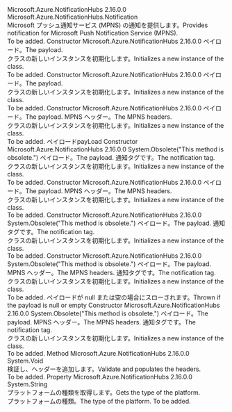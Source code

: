<Type Name="MpnsNotification" FullName="Microsoft.Azure.NotificationHubs.MpnsNotification">
  <TypeSignature Language="C#" Value="public sealed class MpnsNotification : Microsoft.Azure.NotificationHubs.Notification" />
  <TypeSignature Language="ILAsm" Value=".class public auto ansi sealed beforefieldinit MpnsNotification extends Microsoft.Azure.NotificationHubs.Notification" />
  <TypeSignature Language="DocId" Value="T:Microsoft.Azure.NotificationHubs.MpnsNotification" />
  <TypeSignature Language="VB.NET" Value="Public NotInheritable Class MpnsNotification&#xA;Inherits Notification" />
  <TypeSignature Language="F#" Value="type MpnsNotification = class&#xA;    inherit Notification" />
  <AssemblyInfo>
    <AssemblyName>Microsoft.Azure.NotificationHubs</AssemblyName>
    <AssemblyVersion>2.16.0.0</AssemblyVersion>
  </AssemblyInfo>
  <Base>
    <BaseTypeName>Microsoft.Azure.NotificationHubs.Notification</BaseTypeName>
  </Base>
  <Interfaces></Interfaces>
  <Docs>
    <summary><span data-ttu-id="8687e-101">Microsoft プッシュ通知サービス (MPNS) の通知を提供します。</span><span class="sxs-lookup"><span data-stu-id="8687e-101">Provides notification for Microsoft Push Notification Service (MPNS).</span></span></summary>
    <remarks>To be added.</remarks>
  </Docs>
  <Members>
    <Member MemberName=".ctor">
      <MemberSignature Language="C#" Value="public MpnsNotification (string payLoad);" />
      <MemberSignature Language="ILAsm" Value=".method public hidebysig specialname rtspecialname instance void .ctor(string payLoad) cil managed" />
      <MemberSignature Language="DocId" Value="M:Microsoft.Azure.NotificationHubs.MpnsNotification.#ctor(System.String)" />
      <MemberSignature Language="VB.NET" Value="Public Sub New (payLoad As String)" />
      <MemberSignature Language="F#" Value="new Microsoft.Azure.NotificationHubs.MpnsNotification : string -&gt; Microsoft.Azure.NotificationHubs.MpnsNotification" Usage="new Microsoft.Azure.NotificationHubs.MpnsNotification payLoad" />
      <MemberType>Constructor</MemberType>
      <AssemblyInfo>
        <AssemblyName>Microsoft.Azure.NotificationHubs</AssemblyName>
        <AssemblyVersion>2.16.0.0</AssemblyVersion>
      </AssemblyInfo>
      <Parameters>
        <Parameter Name="payLoad" Type="System.String" />
      </Parameters>
      <Docs>
        <param name="payLoad"><span data-ttu-id="8687e-102">ペイロード。</span><span class="sxs-lookup"><span data-stu-id="8687e-102">The payload.</span></span></param>
        <summary><span data-ttu-id="8687e-103"><see cref="T:Microsoft.Azure.NotificationHubs.MpnsNotification" /> クラスの新しいインスタンスを初期化します。</span><span class="sxs-lookup"><span data-stu-id="8687e-103">Initializes a new instance of the <see cref="T:Microsoft.Azure.NotificationHubs.MpnsNotification" /> class.</span></span></summary>
        <remarks>To be added.</remarks>
      </Docs>
    </Member>
    <Member MemberName=".ctor">
      <MemberSignature Language="C#" Value="public MpnsNotification (System.Xml.XmlDocument payLoad);" />
      <MemberSignature Language="ILAsm" Value=".method public hidebysig specialname rtspecialname instance void .ctor(class System.Xml.XmlDocument payLoad) cil managed" />
      <MemberSignature Language="DocId" Value="M:Microsoft.Azure.NotificationHubs.MpnsNotification.#ctor(System.Xml.XmlDocument)" />
      <MemberSignature Language="VB.NET" Value="Public Sub New (payLoad As XmlDocument)" />
      <MemberSignature Language="F#" Value="new Microsoft.Azure.NotificationHubs.MpnsNotification : System.Xml.XmlDocument -&gt; Microsoft.Azure.NotificationHubs.MpnsNotification" Usage="new Microsoft.Azure.NotificationHubs.MpnsNotification payLoad" />
      <MemberType>Constructor</MemberType>
      <AssemblyInfo>
        <AssemblyName>Microsoft.Azure.NotificationHubs</AssemblyName>
        <AssemblyVersion>2.16.0.0</AssemblyVersion>
      </AssemblyInfo>
      <Parameters>
        <Parameter Name="payLoad" Type="System.Xml.XmlDocument" />
      </Parameters>
      <Docs>
        <param name="payLoad"><span data-ttu-id="8687e-104">ペイロード。</span><span class="sxs-lookup"><span data-stu-id="8687e-104">The payload.</span></span></param>
        <summary><span data-ttu-id="8687e-105"><see cref="T:Microsoft.Azure.NotificationHubs.MpnsNotification" /> クラスの新しいインスタンスを初期化します。</span><span class="sxs-lookup"><span data-stu-id="8687e-105">Initializes a new instance of the <see cref="T:Microsoft.Azure.NotificationHubs.MpnsNotification" /> class.</span></span></summary>
        <remarks>To be added.</remarks>
      </Docs>
    </Member>
    <Member MemberName=".ctor">
      <MemberSignature Language="C#" Value="public MpnsNotification (string payLoad, System.Collections.Generic.IDictionary&lt;string,string&gt; mpnsHeaders);" />
      <MemberSignature Language="ILAsm" Value=".method public hidebysig specialname rtspecialname instance void .ctor(string payLoad, class System.Collections.Generic.IDictionary`2&lt;string, string&gt; mpnsHeaders) cil managed" />
      <MemberSignature Language="DocId" Value="M:Microsoft.Azure.NotificationHubs.MpnsNotification.#ctor(System.String,System.Collections.Generic.IDictionary{System.String,System.String})" />
      <MemberSignature Language="VB.NET" Value="Public Sub New (payLoad As String, mpnsHeaders As IDictionary(Of String, String))" />
      <MemberSignature Language="F#" Value="new Microsoft.Azure.NotificationHubs.MpnsNotification : string * System.Collections.Generic.IDictionary&lt;string, string&gt; -&gt; Microsoft.Azure.NotificationHubs.MpnsNotification" Usage="new Microsoft.Azure.NotificationHubs.MpnsNotification (payLoad, mpnsHeaders)" />
      <MemberType>Constructor</MemberType>
      <AssemblyInfo>
        <AssemblyName>Microsoft.Azure.NotificationHubs</AssemblyName>
        <AssemblyVersion>2.16.0.0</AssemblyVersion>
      </AssemblyInfo>
      <Parameters>
        <Parameter Name="payLoad" Type="System.String" />
        <Parameter Name="mpnsHeaders" Type="System.Collections.Generic.IDictionary&lt;System.String,System.String&gt;" />
      </Parameters>
      <Docs>
        <param name="payLoad"><span data-ttu-id="8687e-106">ペイロード。</span><span class="sxs-lookup"><span data-stu-id="8687e-106">The payload.</span></span></param>
        <param name="mpnsHeaders"><span data-ttu-id="8687e-107">MPNS ヘッダー。</span><span class="sxs-lookup"><span data-stu-id="8687e-107">The MPNS headers.</span></span></param>
        <summary><span data-ttu-id="8687e-108"><see cref="T:Microsoft.Azure.NotificationHubs.MpnsNotification" /> クラスの新しいインスタンスを初期化します。</span><span class="sxs-lookup"><span data-stu-id="8687e-108">Initializes a new instance of the <see cref="T:Microsoft.Azure.NotificationHubs.MpnsNotification" /> class.</span></span></summary>
        <remarks>To be added.</remarks>
        <exception cref="T:System.ArgumentNullException"><span data-ttu-id="8687e-109">ペイロード</span><span class="sxs-lookup"><span data-stu-id="8687e-109">payLoad</span></span></exception>
      </Docs>
    </Member>
    <Member MemberName=".ctor">
      <MemberSignature Language="C#" Value="public MpnsNotification (string payLoad, string tag);" />
      <MemberSignature Language="ILAsm" Value=".method public hidebysig specialname rtspecialname instance void .ctor(string payLoad, string tag) cil managed" />
      <MemberSignature Language="DocId" Value="M:Microsoft.Azure.NotificationHubs.MpnsNotification.#ctor(System.String,System.String)" />
      <MemberSignature Language="VB.NET" Value="Public Sub New (payLoad As String, tag As String)" />
      <MemberSignature Language="F#" Value="new Microsoft.Azure.NotificationHubs.MpnsNotification : string * string -&gt; Microsoft.Azure.NotificationHubs.MpnsNotification" Usage="new Microsoft.Azure.NotificationHubs.MpnsNotification (payLoad, tag)" />
      <MemberType>Constructor</MemberType>
      <AssemblyInfo>
        <AssemblyName>Microsoft.Azure.NotificationHubs</AssemblyName>
        <AssemblyVersion>2.16.0.0</AssemblyVersion>
      </AssemblyInfo>
      <Attributes>
        <Attribute>
          <AttributeName>System.Obsolete("This method is obsolete.")</AttributeName>
        </Attribute>
      </Attributes>
      <Parameters>
        <Parameter Name="payLoad" Type="System.String" />
        <Parameter Name="tag" Type="System.String" />
      </Parameters>
      <Docs>
        <param name="payLoad"><span data-ttu-id="8687e-110">ペイロード。</span><span class="sxs-lookup"><span data-stu-id="8687e-110">The payload.</span></span></param>
        <param name="tag"><span data-ttu-id="8687e-111">通知タグです。</span><span class="sxs-lookup"><span data-stu-id="8687e-111">The notification tag.</span></span></param>
        <summary><span data-ttu-id="8687e-112"><see cref="T:Microsoft.Azure.NotificationHubs.MpnsNotification" /> クラスの新しいインスタンスを初期化します。</span><span class="sxs-lookup"><span data-stu-id="8687e-112">Initializes a new instance of the <see cref="T:Microsoft.Azure.NotificationHubs.MpnsNotification" /> class.</span></span></summary>
        <remarks>To be added.</remarks>
      </Docs>
    </Member>
    <Member MemberName=".ctor">
      <MemberSignature Language="C#" Value="public MpnsNotification (System.Xml.XmlDocument payLoad, System.Collections.Generic.IDictionary&lt;string,string&gt; mpnsHeaders);" />
      <MemberSignature Language="ILAsm" Value=".method public hidebysig specialname rtspecialname instance void .ctor(class System.Xml.XmlDocument payLoad, class System.Collections.Generic.IDictionary`2&lt;string, string&gt; mpnsHeaders) cil managed" />
      <MemberSignature Language="DocId" Value="M:Microsoft.Azure.NotificationHubs.MpnsNotification.#ctor(System.Xml.XmlDocument,System.Collections.Generic.IDictionary{System.String,System.String})" />
      <MemberSignature Language="VB.NET" Value="Public Sub New (payLoad As XmlDocument, mpnsHeaders As IDictionary(Of String, String))" />
      <MemberSignature Language="F#" Value="new Microsoft.Azure.NotificationHubs.MpnsNotification : System.Xml.XmlDocument * System.Collections.Generic.IDictionary&lt;string, string&gt; -&gt; Microsoft.Azure.NotificationHubs.MpnsNotification" Usage="new Microsoft.Azure.NotificationHubs.MpnsNotification (payLoad, mpnsHeaders)" />
      <MemberType>Constructor</MemberType>
      <AssemblyInfo>
        <AssemblyName>Microsoft.Azure.NotificationHubs</AssemblyName>
        <AssemblyVersion>2.16.0.0</AssemblyVersion>
      </AssemblyInfo>
      <Parameters>
        <Parameter Name="payLoad" Type="System.Xml.XmlDocument" />
        <Parameter Name="mpnsHeaders" Type="System.Collections.Generic.IDictionary&lt;System.String,System.String&gt;" />
      </Parameters>
      <Docs>
        <param name="payLoad"><span data-ttu-id="8687e-113">ペイロード。</span><span class="sxs-lookup"><span data-stu-id="8687e-113">The payload.</span></span></param>
        <param name="mpnsHeaders"><span data-ttu-id="8687e-114">MPNS ヘッダー。</span><span class="sxs-lookup"><span data-stu-id="8687e-114">The MPNS headers.</span></span></param>
        <summary><span data-ttu-id="8687e-115"><see cref="T:Microsoft.Azure.NotificationHubs.MpnsNotification" /> クラスの新しいインスタンスを初期化します。</span><span class="sxs-lookup"><span data-stu-id="8687e-115">Initializes a new instance of the <see cref="T:Microsoft.Azure.NotificationHubs.MpnsNotification" /> class.</span></span></summary>
        <remarks>To be added.</remarks>
      </Docs>
    </Member>
    <Member MemberName=".ctor">
      <MemberSignature Language="C#" Value="public MpnsNotification (System.Xml.XmlDocument payLoad, string tag);" />
      <MemberSignature Language="ILAsm" Value=".method public hidebysig specialname rtspecialname instance void .ctor(class System.Xml.XmlDocument payLoad, string tag) cil managed" />
      <MemberSignature Language="DocId" Value="M:Microsoft.Azure.NotificationHubs.MpnsNotification.#ctor(System.Xml.XmlDocument,System.String)" />
      <MemberSignature Language="VB.NET" Value="Public Sub New (payLoad As XmlDocument, tag As String)" />
      <MemberSignature Language="F#" Value="new Microsoft.Azure.NotificationHubs.MpnsNotification : System.Xml.XmlDocument * string -&gt; Microsoft.Azure.NotificationHubs.MpnsNotification" Usage="new Microsoft.Azure.NotificationHubs.MpnsNotification (payLoad, tag)" />
      <MemberType>Constructor</MemberType>
      <AssemblyInfo>
        <AssemblyName>Microsoft.Azure.NotificationHubs</AssemblyName>
        <AssemblyVersion>2.16.0.0</AssemblyVersion>
      </AssemblyInfo>
      <Attributes>
        <Attribute>
          <AttributeName>System.Obsolete("This method is obsolete.")</AttributeName>
        </Attribute>
      </Attributes>
      <Parameters>
        <Parameter Name="payLoad" Type="System.Xml.XmlDocument" />
        <Parameter Name="tag" Type="System.String" />
      </Parameters>
      <Docs>
        <param name="payLoad"><span data-ttu-id="8687e-116">ペイロード。</span><span class="sxs-lookup"><span data-stu-id="8687e-116">The payload.</span></span></param>
        <param name="tag"><span data-ttu-id="8687e-117">通知タグです。</span><span class="sxs-lookup"><span data-stu-id="8687e-117">The notification tag.</span></span></param>
        <summary><span data-ttu-id="8687e-118"><see cref="T:Microsoft.Azure.NotificationHubs.MpnsNotification" /> クラスの新しいインスタンスを初期化します。</span><span class="sxs-lookup"><span data-stu-id="8687e-118">Initializes a new instance of the <see cref="T:Microsoft.Azure.NotificationHubs.MpnsNotification" /> class.</span></span></summary>
        <remarks>To be added.</remarks>
      </Docs>
    </Member>
    <Member MemberName=".ctor">
      <MemberSignature Language="C#" Value="public MpnsNotification (string payLoad, System.Collections.Generic.IDictionary&lt;string,string&gt; mpnsHeaders, string tag);" />
      <MemberSignature Language="ILAsm" Value=".method public hidebysig specialname rtspecialname instance void .ctor(string payLoad, class System.Collections.Generic.IDictionary`2&lt;string, string&gt; mpnsHeaders, string tag) cil managed" />
      <MemberSignature Language="DocId" Value="M:Microsoft.Azure.NotificationHubs.MpnsNotification.#ctor(System.String,System.Collections.Generic.IDictionary{System.String,System.String},System.String)" />
      <MemberSignature Language="VB.NET" Value="Public Sub New (payLoad As String, mpnsHeaders As IDictionary(Of String, String), tag As String)" />
      <MemberSignature Language="F#" Value="new Microsoft.Azure.NotificationHubs.MpnsNotification : string * System.Collections.Generic.IDictionary&lt;string, string&gt; * string -&gt; Microsoft.Azure.NotificationHubs.MpnsNotification" Usage="new Microsoft.Azure.NotificationHubs.MpnsNotification (payLoad, mpnsHeaders, tag)" />
      <MemberType>Constructor</MemberType>
      <AssemblyInfo>
        <AssemblyName>Microsoft.Azure.NotificationHubs</AssemblyName>
        <AssemblyVersion>2.16.0.0</AssemblyVersion>
      </AssemblyInfo>
      <Attributes>
        <Attribute>
          <AttributeName>System.Obsolete("This method is obsolete.")</AttributeName>
        </Attribute>
      </Attributes>
      <Parameters>
        <Parameter Name="payLoad" Type="System.String" />
        <Parameter Name="mpnsHeaders" Type="System.Collections.Generic.IDictionary&lt;System.String,System.String&gt;" />
        <Parameter Name="tag" Type="System.String" />
      </Parameters>
      <Docs>
        <param name="payLoad"><span data-ttu-id="8687e-119">ペイロード。</span><span class="sxs-lookup"><span data-stu-id="8687e-119">The payload.</span></span></param>
        <param name="mpnsHeaders"><span data-ttu-id="8687e-120">MPNS ヘッダー。</span><span class="sxs-lookup"><span data-stu-id="8687e-120">The MPNS headers.</span></span></param>
        <param name="tag"><span data-ttu-id="8687e-121">通知タグです。</span><span class="sxs-lookup"><span data-stu-id="8687e-121">The notification tag.</span></span></param>
        <summary><span data-ttu-id="8687e-122"><see cref="T:Microsoft.Azure.NotificationHubs.MpnsNotification" /> クラスの新しいインスタンスを初期化します。</span><span class="sxs-lookup"><span data-stu-id="8687e-122">Initializes a new instance of the <see cref="T:Microsoft.Azure.NotificationHubs.MpnsNotification" /> class.</span></span></summary>
        <remarks>To be added.</remarks>
        <exception cref="T:System.ArgumentNullException"><span data-ttu-id="8687e-123">ペイロードが null または空の場合にスローされます。</span><span class="sxs-lookup"><span data-stu-id="8687e-123">Thrown if the payload is null or empty</span></span></exception>
      </Docs>
    </Member>
    <Member MemberName=".ctor">
      <MemberSignature Language="C#" Value="public MpnsNotification (System.Xml.XmlDocument payLoad, System.Collections.Generic.IDictionary&lt;string,string&gt; mpnsHeaders, string tag);" />
      <MemberSignature Language="ILAsm" Value=".method public hidebysig specialname rtspecialname instance void .ctor(class System.Xml.XmlDocument payLoad, class System.Collections.Generic.IDictionary`2&lt;string, string&gt; mpnsHeaders, string tag) cil managed" />
      <MemberSignature Language="DocId" Value="M:Microsoft.Azure.NotificationHubs.MpnsNotification.#ctor(System.Xml.XmlDocument,System.Collections.Generic.IDictionary{System.String,System.String},System.String)" />
      <MemberSignature Language="VB.NET" Value="Public Sub New (payLoad As XmlDocument, mpnsHeaders As IDictionary(Of String, String), tag As String)" />
      <MemberSignature Language="F#" Value="new Microsoft.Azure.NotificationHubs.MpnsNotification : System.Xml.XmlDocument * System.Collections.Generic.IDictionary&lt;string, string&gt; * string -&gt; Microsoft.Azure.NotificationHubs.MpnsNotification" Usage="new Microsoft.Azure.NotificationHubs.MpnsNotification (payLoad, mpnsHeaders, tag)" />
      <MemberType>Constructor</MemberType>
      <AssemblyInfo>
        <AssemblyName>Microsoft.Azure.NotificationHubs</AssemblyName>
        <AssemblyVersion>2.16.0.0</AssemblyVersion>
      </AssemblyInfo>
      <Attributes>
        <Attribute>
          <AttributeName>System.Obsolete("This method is obsolete.")</AttributeName>
        </Attribute>
      </Attributes>
      <Parameters>
        <Parameter Name="payLoad" Type="System.Xml.XmlDocument" />
        <Parameter Name="mpnsHeaders" Type="System.Collections.Generic.IDictionary&lt;System.String,System.String&gt;" />
        <Parameter Name="tag" Type="System.String" />
      </Parameters>
      <Docs>
        <param name="payLoad"><span data-ttu-id="8687e-124">ペイロード。</span><span class="sxs-lookup"><span data-stu-id="8687e-124">The payload.</span></span></param>
        <param name="mpnsHeaders"><span data-ttu-id="8687e-125">MPNS ヘッダー。</span><span class="sxs-lookup"><span data-stu-id="8687e-125">The MPNS headers.</span></span></param>
        <param name="tag"><span data-ttu-id="8687e-126">通知タグです。</span><span class="sxs-lookup"><span data-stu-id="8687e-126">The notification tag.</span></span></param>
        <summary><span data-ttu-id="8687e-127"><see cref="T:Microsoft.Azure.NotificationHubs.MpnsNotification" /> クラスの新しいインスタンスを初期化します。</span><span class="sxs-lookup"><span data-stu-id="8687e-127">Initializes a new instance of the <see cref="T:Microsoft.Azure.NotificationHubs.MpnsNotification" /> class.</span></span></summary>
        <remarks>To be added.</remarks>
      </Docs>
    </Member>
    <Member MemberName="OnValidateAndPopulateHeaders">
      <MemberSignature Language="C#" Value="protected override void OnValidateAndPopulateHeaders ();" />
      <MemberSignature Language="ILAsm" Value=".method familyhidebysig virtual instance void OnValidateAndPopulateHeaders() cil managed" />
      <MemberSignature Language="DocId" Value="M:Microsoft.Azure.NotificationHubs.MpnsNotification.OnValidateAndPopulateHeaders" />
      <MemberSignature Language="VB.NET" Value="Protected Overrides Sub OnValidateAndPopulateHeaders ()" />
      <MemberSignature Language="F#" Value="override this.OnValidateAndPopulateHeaders : unit -&gt; unit" Usage="mpnsNotification.OnValidateAndPopulateHeaders " />
      <MemberType>Method</MemberType>
      <AssemblyInfo>
        <AssemblyName>Microsoft.Azure.NotificationHubs</AssemblyName>
        <AssemblyVersion>2.16.0.0</AssemblyVersion>
      </AssemblyInfo>
      <ReturnValue>
        <ReturnType>System.Void</ReturnType>
      </ReturnValue>
      <Parameters />
      <Docs>
        <summary>
            <span data-ttu-id="8687e-128">検証し、ヘッダーを追加します。</span><span class="sxs-lookup"><span data-stu-id="8687e-128">Validate and populates the headers.</span></span>
            </summary>
        <remarks>To be added.</remarks>
      </Docs>
    </Member>
    <Member MemberName="PlatformType">
      <MemberSignature Language="C#" Value="protected override string PlatformType { get; }" />
      <MemberSignature Language="ILAsm" Value=".property instance string PlatformType" />
      <MemberSignature Language="DocId" Value="P:Microsoft.Azure.NotificationHubs.MpnsNotification.PlatformType" />
      <MemberSignature Language="VB.NET" Value="Protected Overrides ReadOnly Property PlatformType As String" />
      <MemberSignature Language="F#" Value="member this.PlatformType : string" Usage="Microsoft.Azure.NotificationHubs.MpnsNotification.PlatformType" />
      <MemberType>Property</MemberType>
      <AssemblyInfo>
        <AssemblyName>Microsoft.Azure.NotificationHubs</AssemblyName>
        <AssemblyVersion>2.16.0.0</AssemblyVersion>
      </AssemblyInfo>
      <ReturnValue>
        <ReturnType>System.String</ReturnType>
      </ReturnValue>
      <Docs>
        <summary>
            <span data-ttu-id="8687e-129">プラットフォームの種類を取得します。</span><span class="sxs-lookup"><span data-stu-id="8687e-129">Gets the type of the platform.</span></span>
            </summary>
        <value>
            <span data-ttu-id="8687e-130">プラットフォームの種類。</span><span class="sxs-lookup"><span data-stu-id="8687e-130">The type of the platform.</span></span>
            </value>
        <remarks>To be added.</remarks>
      </Docs>
    </Member>
  </Members>
</Type>